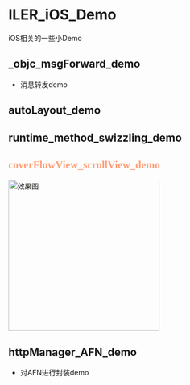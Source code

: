 # ILER_iOS_Demo
iOS相关的一些小Demo
## _objc_msgForward_demo
- 消息转发demo
## autoLayout_demo 
## runtime_method_swizzling_demo  
## <font color=#FFA07A face="黑体">coverFlowView_scrollView_demo</font>
<img src="https://github.com/Li-JianXin/ILER_iOS_Demo/blob/master/coverFlowView_scrollView_demo/ScreenShot/Simulator%20Screen%20Shot%202017%E5%B9%B47%E6%9C%8830%E6%97%A5%20%E4%B8%8B%E5%8D%8810.34.23.png?raw=true" width="300" alt="效果图"/>

## httpManager_AFN_demo
- 对AFN进行封装demo


